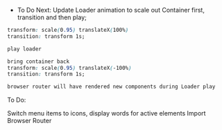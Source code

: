 - To Do Next: Update Loader animation to scale out Container first, transition and then play;

```CSS
transform: scale(0.95) translateX(100%) 
transition: transform 1s;

play loader

bring container back
transform: scale(0.95) translateX(-100%) 
transition: transform 1s;

browser router will have rendered new components during Loader play

```

To Do:

Switch menu items to icons, display words for active elements
Import Browser Router